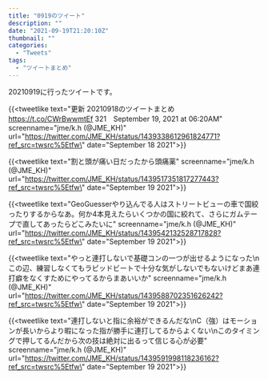 ```yaml
---
title: "0919のツイート"
description: ""
date: "2021-09-19T21:20:10Z"
thumbnail: ""
categories:
  - "Tweets"
tags:
  - "ツイートまとめ"
---
```

20210919に行ったツイートです。
<!--more-->
{{<tweetlike text=\"更新 20210918のツイートまとめ https://t.co/CWrBwwmtEf 321　September 19, 2021 at 06:20AM\" screenname=\"jme/k.h (@JME_KH)\" url=\"https://twitter.com/JME_KH/status/1439338612961824771?ref_src=twsrc%5Etfw\" date=\"September 18 2021\">}}

{{<tweetlike text=\"割と頭が痛い日だったから頭痛薬\" screenname=\"jme/k.h (@JME_KH)\" url=\"https://twitter.com/JME_KH/status/1439517351817277443?ref_src=twsrc%5Etfw\" date=\"September 19 2021\">}}

{{<tweetlike text=\"GeoGuesserやり込んでる人はストリートビューの車で国絞ったりするからなあ。何か4本見えたらいくつかの国に絞れて、さらにガムテープで直してあったらどこみたいに\" screenname=\"jme/k.h (@JME_KH)\" url=\"https://twitter.com/JME_KH/status/1439542132528717828?ref_src=twsrc%5Etfw\" date=\"September 19 2021\">}}

{{<tweetlike text=\"やっと連打しないで基礎コンの一つが出せるようになった\nこの辺、練習しなくてもラピッドビートで十分な気がしないでもないけどまあ連打癖をなくすためにやってるからまあいいか\" screenname=\"jme/k.h (@JME_KH)\" url=\"https://twitter.com/JME_KH/status/1439588702351626242?ref_src=twsrc%5Etfw\" date=\"September 19 2021\">}}

{{<tweetlike text=\"連打しないと指に余裕ができるんだな\nC（強）はモーションが長いからより暇になった指が勝手に連打してるからよくない\nこのタイミングで押してるんだから次の技は絶対に出るって信じる心が必要\" screenname=\"jme/k.h (@JME_KH)\" url=\"https://twitter.com/JME_KH/status/1439591998118236162?ref_src=twsrc%5Etfw\" date=\"September 19 2021\">}}

